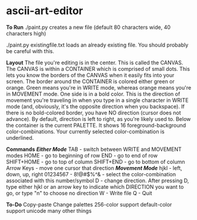 # ascii-art-editor
**To Run**
    ./paint.py
creates a new file (default 80 characters wide, 40 characters high)

./paint.py existingfile.txt
loads an already existing file.  You should probably be careful with this.

**Layout**
The file you're editing is in the center.  This is called the CANVAS. 
The CANVAS is within a CONTAINER which is comprised of small dots.  This lets you know
the borders of the CANVAS when it easily fits into your screen.
The border around the CONTAINER is colored either green or orange.  Green means you're in 
WRITE mode, whereas orange means you're in MOVEMENT mode.
One side is in a bold color.  This is the direction of movement
you're traveling in when you type in a single character in WRITE mode
(and, obviously, it's the opposite direction when you backspace).
If there is no bold-colored border, you have NO direction (cursor
does not advance).  By default, direction is left to right, as you're likely used to.
Below the container is the current PALETTE.  It shows 16 foreground-background color-combinations.
Your currently selected color-combination is underlined.  

**Commands**
***Either Mode***
TAB - switch between WRITE and MOVEMENT modes
HOME - go to beginning of row
END - go to end of row
SHIFT+HOME - go to top of column
SHIFT+END - go to bottom of column
Arrow Keys - move one cursor that direction
***Movement Mode***
hjkl - left, down, up, right
01234567 -
8!@#$%^& - select the color-combination associated with this number/symbol
D - change direction.  After pressing D, type either hjkl or an arrow key to indicate which DIRECTION you want to go, or type "n" to choose no direction
W - Write file
Q - Quit

**To-Do**
Copy-paste
Change palettes
256-color support
default-color support
unicode
many other things


    
